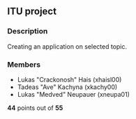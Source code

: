 ITU project
---
### Description

Creating an application on selected topic.

### Members
- Lukas "Crackonosh" Hais (xhaisl00)
- Tadeas "Ave" Kachyna (xkachy00)
- Lukas "Medved" Neupauer (xneupa01)

**44** points out of **55**
